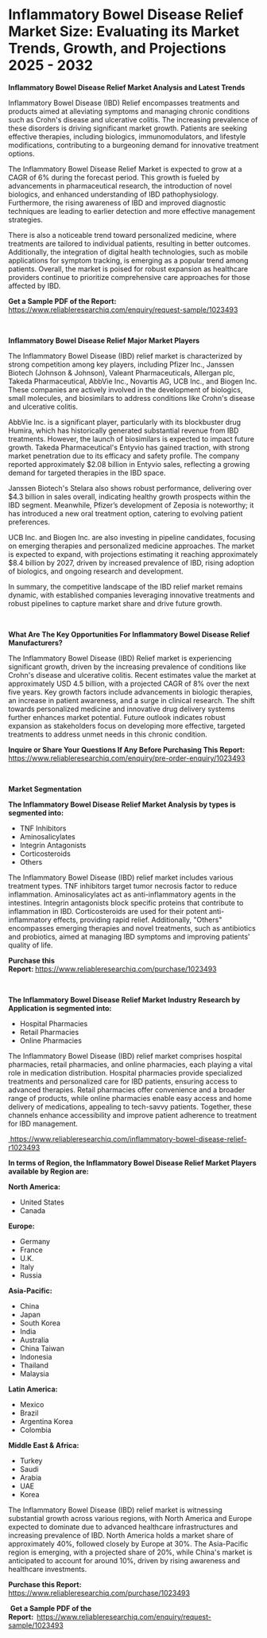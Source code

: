<p><h1>Inflammatory Bowel Disease Relief Market Size: Evaluating its Market Trends, Growth, and Projections 2025 - 2032</h1></p><p><strong>Inflammatory Bowel Disease Relief Market Analysis and Latest Trends</strong></p>
<p><p>Inflammatory Bowel Disease (IBD) Relief encompasses treatments and products aimed at alleviating symptoms and managing chronic conditions such as Crohn's disease and ulcerative colitis. The increasing prevalence of these disorders is driving significant market growth. Patients are seeking effective therapies, including biologics, immunomodulators, and lifestyle modifications, contributing to a burgeoning demand for innovative treatment options.</p><p>The Inflammatory Bowel Disease Relief Market is expected to grow at a CAGR of 6% during the forecast period. This growth is fueled by advancements in pharmaceutical research, the introduction of novel biologics, and enhanced understanding of IBD pathophysiology. Furthermore, the rising awareness of IBD and improved diagnostic techniques are leading to earlier detection and more effective management strategies. </p><p>There is also a noticeable trend toward personalized medicine, where treatments are tailored to individual patients, resulting in better outcomes. Additionally, the integration of digital health technologies, such as mobile applications for symptom tracking, is emerging as a popular trend among patients. Overall, the market is poised for robust expansion as healthcare providers continue to prioritize comprehensive care approaches for those affected by IBD.</p></p>
<p><strong>Get a Sample PDF of the Report:&nbsp;</strong> <a href="https://www.reliableresearchiq.com/enquiry/request-sample/1023493?utm_campaign=2271&utm_medium=2&utm_source=Github&utm_content=ia&utm_term=18042025&utm_id=inflammatory-bowel-disease-relief">https://www.reliableresearchiq.com/enquiry/request-sample/1023493</a></p>
<p>&nbsp;</p>
<p><strong>Inflammatory Bowel Disease Relief Major Market Players</strong></p>
<p><p>The Inflammatory Bowel Disease (IBD) relief market is characterized by strong competition among key players, including Pfizer Inc., Janssen Biotech (Johnson & Johnson), Valeant Pharmaceuticals, Allergan plc, Takeda Pharmaceutical, AbbVie Inc., Novartis AG, UCB Inc., and Biogen Inc. These companies are actively involved in the development of biologics, small molecules, and biosimilars to address conditions like Crohn's disease and ulcerative colitis.</p><p>AbbVie Inc. is a significant player, particularly with its blockbuster drug Humira, which has historically generated substantial revenue from IBD treatments. However, the launch of biosimilars is expected to impact future growth. Takeda Pharmaceutical's Entyvio has gained traction, with strong market penetration due to its efficacy and safety profile. The company reported approximately $2.08 billion in Entyvio sales, reflecting a growing demand for targeted therapies in the IBD space.</p><p>Janssen Biotech's Stelara also shows robust performance, delivering over $4.3 billion in sales overall, indicating healthy growth prospects within the IBD segment. Meanwhile, Pfizer’s development of Zeposia is noteworthy; it has introduced a new oral treatment option, catering to evolving patient preferences.</p><p>UCB Inc. and Biogen Inc. are also investing in pipeline candidates, focusing on emerging therapies and personalized medicine approaches. The market is expected to expand, with projections estimating it reaching approximately $8.4 billion by 2027, driven by increased prevalence of IBD, rising adoption of biologics, and ongoing research and development.</p><p>In summary, the competitive landscape of the IBD relief market remains dynamic, with established companies leveraging innovative treatments and robust pipelines to capture market share and drive future growth.</p></p>
<p>&nbsp;</p>
<p><strong>What Are The Key Opportunities For Inflammatory Bowel Disease Relief Manufacturers?</strong></p>
<p><p>The Inflammatory Bowel Disease (IBD) Relief market is experiencing significant growth, driven by the increasing prevalence of conditions like Crohn's disease and ulcerative colitis. Recent estimates value the market at approximately USD 4.5 billion, with a projected CAGR of 8% over the next five years. Key growth factors include advancements in biologic therapies, an increase in patient awareness, and a surge in clinical research. The shift towards personalized medicine and innovative drug delivery systems further enhances market potential. Future outlook indicates robust expansion as stakeholders focus on developing more effective, targeted treatments to address unmet needs in this chronic condition.</p></p>
<p><strong>Inquire or Share Your Questions If Any Before Purchasing This Report:</strong> <a href="https://www.reliableresearchiq.com/enquiry/pre-order-enquiry/1023493?utm_campaign=2271&utm_medium=2&utm_source=Github&utm_content=ia&utm_term=18042025&utm_id=inflammatory-bowel-disease-relief">https://www.reliableresearchiq.com/enquiry/pre-order-enquiry/1023493</a></p>
<p>&nbsp;</p>
<p><strong>Market Segmentation</strong></p>
<p><strong>The Inflammatory Bowel Disease Relief Market Analysis by types is segmented into:</strong></p>
<p><ul><li>TNF Inhibitors</li><li>Aminosalicylates</li><li>Integrin Antagonists</li><li>Corticosteroids</li><li>Others</li></ul></p>
<p><p>The Inflammatory Bowel Disease (IBD) relief market includes various treatment types. TNF inhibitors target tumor necrosis factor to reduce inflammation. Aminosalicylates act as anti-inflammatory agents in the intestines. Integrin antagonists block specific proteins that contribute to inflammation in IBD. Corticosteroids are used for their potent anti-inflammatory effects, providing rapid relief. Additionally, "Others" encompasses emerging therapies and novel treatments, such as antibiotics and probiotics, aimed at managing IBD symptoms and improving patients' quality of life.</p></p>
<p><strong>Purchase this Report:&nbsp;</strong><a href="https://www.reliableresearchiq.com/purchase/1023493?utm_campaign=2271&utm_medium=2&utm_source=Github&utm_content=ia&utm_term=18042025&utm_id=inflammatory-bowel-disease-relief">https://www.reliableresearchiq.com/purchase/1023493</a></p>
<p>&nbsp;</p>
<p><strong>The Inflammatory Bowel Disease Relief Market Industry Research by Application is segmented into:</strong></p>
<p><ul><li>Hospital Pharmacies</li><li>Retail Pharmacies</li><li>Online Pharmacies</li></ul></p>
<p><p>The Inflammatory Bowel Disease (IBD) relief market comprises hospital pharmacies, retail pharmacies, and online pharmacies, each playing a vital role in medication distribution. Hospital pharmacies provide specialized treatments and personalized care for IBD patients, ensuring access to advanced therapies. Retail pharmacies offer convenience and a broader range of products, while online pharmacies enable easy access and home delivery of medications, appealing to tech-savvy patients. Together, these channels enhance accessibility and improve patient adherence to treatment for IBD management.</p></p>
<p><a href="https://www.reliableresearchiq.com/inflammatory-bowel-disease-relief-r1023493?utm_campaign=2271&utm_medium=2&utm_source=Github&utm_content=ia&utm_term=18042025&utm_id=inflammatory-bowel-disease-relief">&nbsp;https://www.reliableresearchiq.com/inflammatory-bowel-disease-relief-r1023493</a></p>
<p><strong>In terms of Region, the Inflammatory Bowel Disease Relief Market Players available by Region are:</strong></p>
<p>
    <p> <strong> North America: </strong>
        <ul>
            <li>United States</li>
            <li>Canada</li>
        </ul>
        </p> 
    <p> <strong> Europe: </strong>
        <ul>
            <li>Germany</li>
            <li>France</li>
            <li>U.K.</li>
            <li>Italy</li>
            <li>Russia</li>
        </ul>
        </p> 
    <p> <strong> Asia-Pacific: </strong>
        <ul>
            <li>China</li>
            <li>Japan</li>
            <li>South Korea</li>
            <li>India</li>
            <li>Australia</li>
            <li>China Taiwan</li>
            <li>Indonesia</li>
            <li>Thailand</li>
            <li>Malaysia</li>
        </ul>
        </p> 
    <p> <strong> Latin America: </strong>
        <ul>
            <li>Mexico</li>
            <li>Brazil</li>
            <li>Argentina Korea</li>
            <li>Colombia</li>
        </ul>
        </p> 
    <p> <strong> Middle East & Africa: </strong>
        <ul>
            <li>Turkey</li>
            <li>Saudi</li>
            <li>Arabia</li>
            <li>UAE</li>
            <li>Korea</li>
        </ul>
    </p>
    </p>
<p><p>The Inflammatory Bowel Disease (IBD) relief market is witnessing substantial growth across various regions, with North America and Europe expected to dominate due to advanced healthcare infrastructures and increasing prevalence of IBD. North America holds a market share of approximately 40%, followed closely by Europe at 30%. The Asia-Pacific region is emerging, with a projected share of 20%, while China's market is anticipated to account for around 10%, driven by rising awareness and healthcare investments.</p></p>
<p><strong>Purchase this Report: </strong><a href="https://www.reliableresearchiq.com/purchase/1023493?utm_campaign=2271&utm_medium=2&utm_source=Github&utm_content=ia&utm_term=18042025&utm_id=inflammatory-bowel-disease-relief">https://www.reliableresearchiq.com/purchase/1023493</a></p>
<p>&nbsp;<strong>Get a Sample PDF of the Report:&nbsp;&nbsp;</strong><a href="https://www.reliableresearchiq.com/enquiry/request-sample/1023493?utm_campaign=2271&utm_medium=2&utm_source=Github&utm_content=ia&utm_term=18042025&utm_id=inflammatory-bowel-disease-relief">https://www.reliableresearchiq.com/enquiry/request-sample/1023493</a></p>
<p><strong></strong></p>
<p><p></p><p></p><p></p></p>